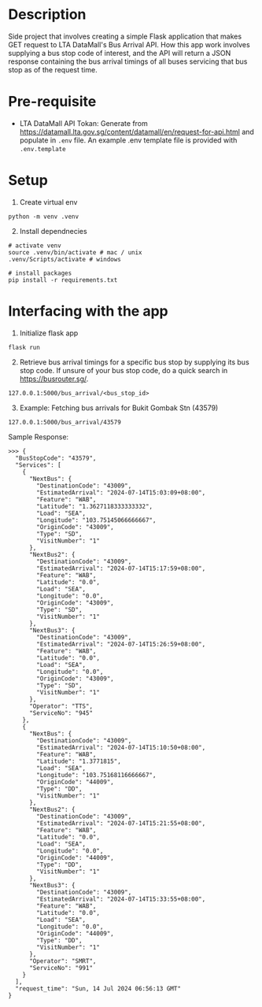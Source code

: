 # Description
Side project that involves creating a simple Flask application that makes GET request to LTA DataMall's Bus Arrival API. How this app work involves supplying a bus stop code of interest, and the API will return a JSON response containing the bus arrival timings of all buses servicing that bus stop as of the request time.

# Pre-requisite
- LTA DataMall API Tokan: Generate from https://datamall.lta.gov.sg/content/datamall/en/request-for-api.html and populate in `.env` file. An example .env template file is provided with `.env.template`


# Setup
1. Create virtual env
```
python -m venv .venv
```
2. Install dependnecies
```
# activate venv
source .venv/bin/activate # mac / unix
.venv/Scripts/activate # windows

# install packages
pip install -r requirements.txt
```

# Interfacing with the app
1. Initialize flask app
```
flask run
```
2. Retrieve bus arrival timings for a specific bus stop by supplying its bus stop code. 
If unsure of your bus stop code, do a quick search in https://busrouter.sg/.
```
127.0.0.1:5000/bus_arrival/<bus_stop_id>
```

3. Example: Fetching bus arrivals for Bukit Gombak Stn (43579) 
```
127.0.0.1:5000/bus_arrival/43579
```

Sample Response:
```
>>> {
  "BusStopCode": "43579",
  "Services": [
    {
      "NextBus": {
        "DestinationCode": "43009",
        "EstimatedArrival": "2024-07-14T15:03:09+08:00",
        "Feature": "WAB",
        "Latitude": "1.3627118333333332",
        "Load": "SEA",
        "Longitude": "103.75145066666667",
        "OriginCode": "43009",
        "Type": "SD",
        "VisitNumber": "1"
      },
      "NextBus2": {
        "DestinationCode": "43009",
        "EstimatedArrival": "2024-07-14T15:17:59+08:00",
        "Feature": "WAB",
        "Latitude": "0.0",
        "Load": "SEA",
        "Longitude": "0.0",
        "OriginCode": "43009",
        "Type": "SD",
        "VisitNumber": "1"
      },
      "NextBus3": {
        "DestinationCode": "43009",
        "EstimatedArrival": "2024-07-14T15:26:59+08:00",
        "Feature": "WAB",
        "Latitude": "0.0",
        "Load": "SEA",
        "Longitude": "0.0",
        "OriginCode": "43009",
        "Type": "SD",
        "VisitNumber": "1"
      },
      "Operator": "TTS",
      "ServiceNo": "945"
    },
    {
      "NextBus": {
        "DestinationCode": "43009",
        "EstimatedArrival": "2024-07-14T15:10:50+08:00",
        "Feature": "WAB",
        "Latitude": "1.3771815",
        "Load": "SEA",
        "Longitude": "103.75168116666667",
        "OriginCode": "44009",
        "Type": "DD",
        "VisitNumber": "1"
      },
      "NextBus2": {
        "DestinationCode": "43009",
        "EstimatedArrival": "2024-07-14T15:21:55+08:00",
        "Feature": "WAB",
        "Latitude": "0.0",
        "Load": "SEA",
        "Longitude": "0.0",
        "OriginCode": "44009",
        "Type": "DD",
        "VisitNumber": "1"
      },
      "NextBus3": {
        "DestinationCode": "43009",
        "EstimatedArrival": "2024-07-14T15:33:55+08:00",
        "Feature": "WAB",
        "Latitude": "0.0",
        "Load": "SEA",
        "Longitude": "0.0",
        "OriginCode": "44009",
        "Type": "DD",
        "VisitNumber": "1"
      },
      "Operator": "SMRT",
      "ServiceNo": "991"
    }
  ],
  "request_time": "Sun, 14 Jul 2024 06:56:13 GMT"
}
```
